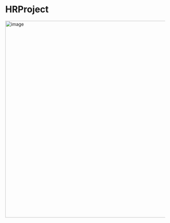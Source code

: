 # HRProject
<img width="617" alt="image" src="https://github.com/user-attachments/assets/413330e1-86c0-419d-b44a-223acfdca634">
